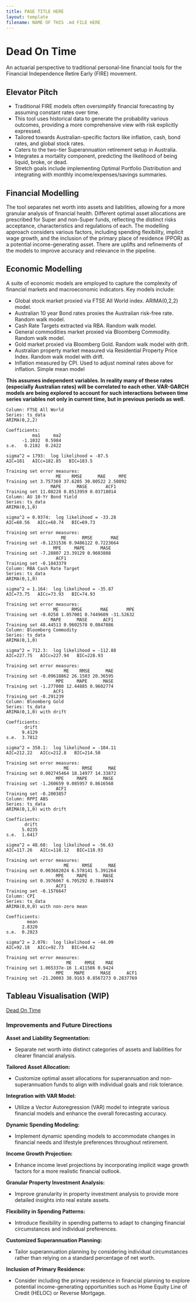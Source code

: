 ```yaml
---
title: PAGE TITLE HERE
layout: template
filename: NAME OF THIS .md FILE HERE
--- 
```

# Dead On Time
An actuarial perspective to traditional personal-line financial tools for the Financial Independence Retire Early (FIRE) movement.

## Elevator Pitch
- Traditional FIRE models often oversimplify financial forecasting by assuming constant rates over time.
- This tool uses historical data to generate the probability various outcomes, providing a more comprehensive view with risk explicitly expressed.
- Tailored towards Australian-specific factors like inflation, cash, bond rates, and global stock rates.
- Caters to the two-tier Superannuation retirement setup in Australia.
- Integrates a mortality component, predicting the likelihood of being liquid, broke, or dead.
- Stretch goals include implementing Optimal Portfolio Distribution and integrating with monthly income/expenses/savings summaries.

## Financial Modelling
The tool separates net worth into assets and liabilities, allowing for a more granular analysis of financial health. Different optimal asset allocations are prescribed for Super and non-Super funds, reflecting the distinct risks acceptance, characteristics and regulations of each. The modelling approach considers various factors, including spending flexibility, implicit wage growth, and the inclusion of the primary place of residence (PPOR) as a potential income-generating asset. There are uplifts and refinements of the models to improve accuracy and relevance in the pipeline.

## Economic Modelling
A suite of economic models are employed to capture the complexity of financial markets and macroeconomic indicators. Key models include:
- Global stock market proxied via FTSE All World index. ARIMA(0,2,2) model.
- Australian 10 year Bond rates proxies the Australian risk-free rate. Random walk model.
- Cash Rate Targets extracted via RBA. Random walk model.
- General commodities market proxied via Bloomberg Commodity. Random walk model.
- Gold market proxied via Bloomberg Gold. Random walk model with drift.
- Australian property market measured via Residential Property Price Index. Random walk model with drift.
- Inflation measured by CPI. Used to adjust nominal rates above for inflation. Simple mean model

**This assumes independent variables. In reality many of these rates (especially Australian rates) will be correlated to each other. VAR-GARCH models are being explored to account for such interactions between time series variables not only in current time, but in previous periods as well.**
```
Column: FTSE All World 
Series: ts_data 
ARIMA(0,2,2) 

Coefficients:
          ma1     ma2
      -1.1032  0.5984
s.e.   0.2182  0.2422

sigma^2 = 1793:  log likelihood = -87.5
AIC=181   AICc=182.85   BIC=183.5

Training set error measures:
                   ME    RMSE      MAE     MPE
Training set 3.757369 37.6205 30.00522 2.50892
                 MAPE      MASE       ACF1
Training set 11.08228 0.8513959 0.03718014
Column: AU 10-Yr Bond Yield 
Series: ts_data 
ARIMA(0,1,0) 

sigma^2 = 0.9374:  log likelihood = -33.28
AIC=68.56   AICc=68.74   BIC=69.73

Training set error measures:
                     ME      RMSE       MAE
Training set -0.1231536 0.9486122 0.7223664
                  MPE     MAPE      MASE
Training set -7.28807 23.39129 0.9603808
                   ACF1
Training set -0.1843379
Column: RBA Cash Rate Target 
Series: ts_data 
ARIMA(0,1,0) 

sigma^2 = 1.164:  log likelihood = -35.87
AIC=73.75   AICc=73.93   BIC=74.93

Training set error measures:
                  ME     RMSE       MAE       MPE
Training set -0.0258 1.057001 0.7449609 -31.52632
                 MAPE      MASE      ACF1
Training set 48.44513 0.9602578 0.0847086
Column: Bloomberg Commodity 
Series: ts_data 
ARIMA(0,1,0) 

sigma^2 = 712.3:  log likelihood = -112.88
AIC=227.75   AICc=227.94   BIC=228.93

Training set error measures:
                      ME    RMSE      MAE
Training set -0.09618862 26.1503 20.36595
                   MPE     MAPE      MASE
Training set -1.277008 12.44885 0.9602774
                  ACF1
Training set -0.291239
Column: Bloomberg Gold 
Series: ts_data 
ARIMA(0,1,0) with drift 

Coefficients:
       drift
      9.4129
s.e.  3.7812

sigma^2 = 358.1:  log likelihood = -104.11
AIC=212.22   AICc=212.8   BIC=214.58

Training set error measures:
                      ME     RMSE      MAE
Training set 0.002745464 18.14977 14.33872
                   MPE     MAPE      MASE
Training set -1.260659 9.085957 0.8616568
                   ACF1
Training set -0.2003857
Column: RPPI ABS 
Series: ts_data 
ARIMA(0,1,0) with drift 

Coefficients:
       drift
      5.0235
s.e.  1.6417

sigma^2 = 48.68:  log likelihood = -56.63
AIC=117.26   AICc=118.12   BIC=118.93

Training set error measures:
                      ME     RMSE      MAE
Training set 0.003682024 6.578141 5.391264
                   MPE     MAPE      MASE
Training set 0.3976067 6.705292 0.7848974
                   ACF1
Training set -0.1576647
Column: CPI 
Series: ts_data 
ARIMA(0,0,0) with non-zero mean 

Coefficients:
        mean
      2.8320
s.e.  0.2823

sigma^2 = 2.076:  log likelihood = -44.09
AIC=92.18   AICc=92.73   BIC=94.62

Training set error measures:
                       ME     RMSE    MAE
Training set 1.065337e-16 1.411586 0.9424
                   MPE    MAPE      MASE      ACF1
Training set -21.20003 38.9163 0.8567273 0.2837769
```

## Tableau Visualisation (WIP)
[Dead On Time](https://public.tableau.com/views/DeadOnTime/DeadOnTime?:language=en-GB&publish=yes&:display_count=n&:origin=viz_share_link)

### Improvements and Future Directions
**Asset and Liability Segmentation:**
- Separate net worth into distinct categories of assets and liabilities for clearer financial analysis.

**Tailored Asset Allocation:**
- Customize optimal asset allocations for superannuation and non-superannuation funds to align with individual goals and risk tolerance.

**Integration with VAR Model:**
- Utilize a Vector Autoregression (VAR) model to integrate various financial models and enhance the overall forecasting accuracy.

**Dynamic Spending Modeling:**
- Implement dynamic spending models to accommodate changes in financial needs and lifestyle preferences throughout retirement.

**Income Growth Projection:**
- Enhance income level projections by incorporating implicit wage growth factors for a more realistic financial outlook.

**Granular Property Investment Analysis:**
- Improve granularity in property investment analysis to provide more detailed insights into real estate assets.

**Flexibility in Spending Patterns:**
- Introduce flexibility in spending patterns to adapt to changing financial circumstances and individual preferences.

**Customized Superannuation Planning:**
- Tailor superannuation planning by considering individual circumstances rather than relying on a standard percentage of net worth.

**Inclusion of Primary Residence:**
- Consider including the primary residence in financial planning to explore potential income-generating opportunities such as Home Equity Line of Credit (HELOC) or Reverse Mortgage.
